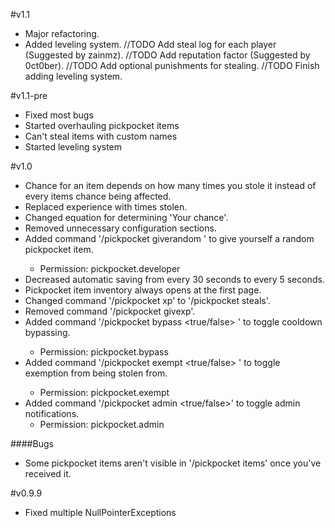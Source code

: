 #v1.1
* Major refactoring.
* Added leveling system.
//TODO Add steal log for each player (Suggested by zainmz).
//TODO Add reputation factor (Suggested by 0ct0ber).
//TODO Add optional punishments for stealing.
//TODO Finish adding leveling system.

#v1.1-pre
* Fixed most bugs
* Started overhauling pickpocket items
* Can't steal items with custom names
* Started leveling system

#v1.0
* Chance for an item depends on how many times you stole it instead of every items chance being affected.
* Replaced experience with times stolen.
* Changed equation for determining 'Your chance'.
* Removed unnecessary configuration sections.
* Added command '/pickpocket giverandom <amount>' to give yourself a random pickpocket item.
    * Permission: pickpocket.developer
* Decreased automatic saving from every 30 seconds to every 5 seconds.
* Pickpocket item inventory always opens at the first page.
* Changed command '/pickpocket xp' to '/pickpocket steals'.
* Removed command '/pickpocket givexp'.
* Added command '/pickpocket bypass <true/false> <optional name>' to toggle cooldown bypassing.
    * Permission: pickpocket.bypass
* Added command '/pickpocket exempt <true/false> <optional name>' to toggle exemption from being stolen from.
    * Permission: pickpocket.exempt
* Added command '/pickpocket admin <true/false>' to toggle admin notifications.
    * Permission: pickpocket.admin

####Bugs
* Some pickpocket items aren't visible in '/pickpocket items' once you've received it.

#v0.9.9
* Fixed multiple NullPointerExceptions
